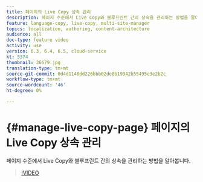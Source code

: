 ```yaml
---
title: 페이지의 Live Copy 상속 관리
description: 페이지 수준에서 Live Copy와 블루프린트 간의 상속을 관리하는 방법을 알아봅니다.
feature: language-copy, live-copy, multi-site-manager
topics: localization, authoring, content-architecture
audience: all
doc-type: feature video
activity: use
version: 6.3, 6.4, 6.5, cloud-service
kt: 5374
thumbnail: 36679.jpg
translation-type: tm+mt
source-git-commit: 0d4d1140dd226bbb02de0b19942b55495e3e2b2c
workflow-type: tm+mt
source-wordcount: '46'
ht-degree: 0%

---
```



# {#manage-live-copy-page} 페이지의 Live Copy 상속 관리

페이지 수준에서 Live Copy와 블루프린트 간의 상속을 관리하는 방법을 알아봅니다.
>[!VIDEO](https://video.tv.adobe.com/v/36679?quality=12&learn=on)

